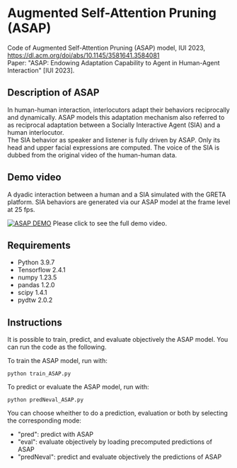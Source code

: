 # Augmented Self-Attention Pruning (ASAP)

Code of Augmented Self-Attention Pruning (ASAP) model, IUI 2023, https://dl.acm.org/doi/abs/10.1145/3581641.3584081 \
Paper: "ASAP: Endowing Adaptation Capability to Agent in Human-Agent Interaction" [IUI 2023].

## Description of ASAP
In human-human interaction, interlocutors adapt their behaviors reciprocally and dynamically. ASAP models this adaptation mechanism also referred to as reciprocal adaptation between a Socially Interactive Agent (SIA) and a human interlocutor.\
The SIA behavior as speaker and listener is fully driven by ASAP. Only its head and upper facial expressions are computed. The voice of the SIA is dubbed from the original video of the human-human data.

## Demo video
A dyadic interaction between a human and a SIA simulated with the GRETA platform. SIA behaviors are generated via our ASAP model at the frame level at 25 fps.

[![ASAP DEMO](https://user-images.githubusercontent.com/44306168/213715354-b1742b06-8df2-45fc-a01c-91dce49e44c6.png)](http://www.youtube.com/watch?v=feojlOrFCIg "ASAP Demo")
Please click to see the full demo video.

## Requirements
- Python 3.9.7
- Tensorflow 2.4.1
- numpy 1.23.5
- pandas 1.2.0
- scipy 1.4.1
- pydtw 2.0.2

## Instructions
It is possible to train, predict, and evaluate objectively the ASAP model. You can run the code as the following.

To train the ASAP model, run with:
```
python train_ASAP.py
```

To predict or evaluate the ASAP model, run with:
```
python predNeval_ASAP.py
```
You can choose wheither to do a prediction, evaluation or both by selecting the corresponding mode:
- "pred": predict with ASAP
- "eval": evaluate objectively by loading precomputed predictions of ASAP
- "predNeval": predict and evaluate  objectively the predictions of ASAP

